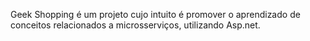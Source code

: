 Geek Shopping é um projeto cujo intuito é promover o aprendizado de conceitos relacionados a microsserviços, utilizando Asp.net.
